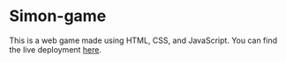 # Simon-game
This is a web game made using HTML, CSS, and JavaScript.
You can find the live deployment [here](https://rohitjk.github.io/Simon-game/).
